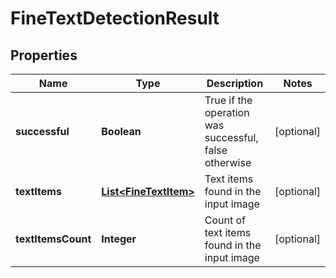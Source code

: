 
# FineTextDetectionResult

## Properties
Name | Type | Description | Notes
------------ | ------------- | ------------- | -------------
**successful** | **Boolean** | True if the operation was successful, false otherwise |  [optional]
**textItems** | [**List&lt;FineTextItem&gt;**](FineTextItem.md) | Text items found in the input image |  [optional]
**textItemsCount** | **Integer** | Count of text items found in the input image |  [optional]



